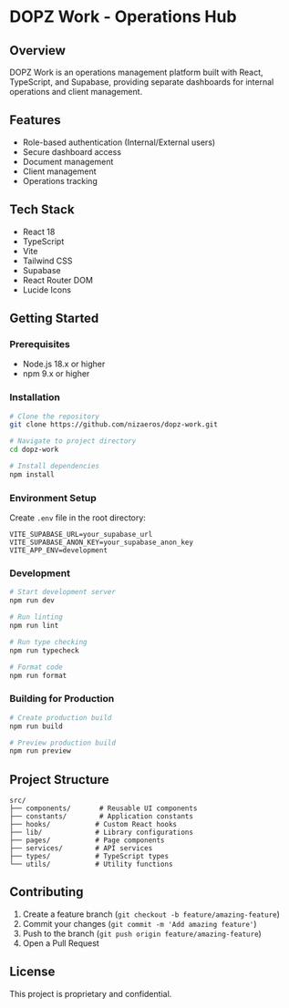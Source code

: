 # DOPZ Work - Operations Hub

## Overview
DOPZ Work is an operations management platform built with React, TypeScript, and Supabase, providing separate dashboards for internal operations and client management.

## Features
- Role-based authentication (Internal/External users)
- Secure dashboard access
- Document management
- Client management
- Operations tracking

## Tech Stack
- React 18
- TypeScript
- Vite
- Tailwind CSS
- Supabase
- React Router DOM
- Lucide Icons

## Getting Started

### Prerequisites
- Node.js 18.x or higher
- npm 9.x or higher

### Installation
```bash
# Clone the repository
git clone https://github.com/nizaeros/dopz-work.git

# Navigate to project directory
cd dopz-work

# Install dependencies
npm install
```

### Environment Setup
Create `.env` file in the root directory:
```env
VITE_SUPABASE_URL=your_supabase_url
VITE_SUPABASE_ANON_KEY=your_supabase_anon_key
VITE_APP_ENV=development
```

### Development
```bash
# Start development server
npm run dev

# Run linting
npm run lint

# Run type checking
npm run typecheck

# Format code
npm run format
```

### Building for Production
```bash
# Create production build
npm run build

# Preview production build
npm run preview
```

## Project Structure
```
src/
├── components/       # Reusable UI components
├── constants/        # Application constants
├── hooks/           # Custom React hooks
├── lib/             # Library configurations
├── pages/           # Page components
├── services/        # API services
├── types/           # TypeScript types
└── utils/           # Utility functions
```

## Contributing
1. Create a feature branch (`git checkout -b feature/amazing-feature`)
2. Commit your changes (`git commit -m 'Add amazing feature'`)
3. Push to the branch (`git push origin feature/amazing-feature`)
4. Open a Pull Request

## License
This project is proprietary and confidential.